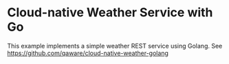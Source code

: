 # Cloud-native Weather Service with Go

This example implements a simple weather REST service using Golang.
See https://github.com/qaware/cloud-native-weather-golang